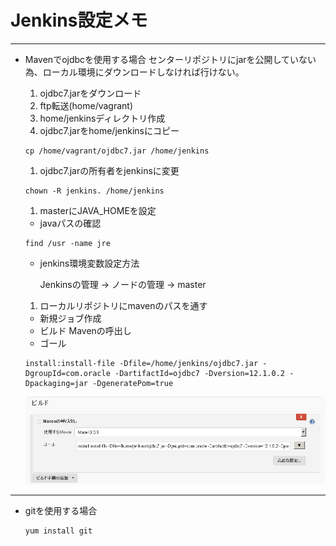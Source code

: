 # Jenkins設定メモ
****
* Mavenでojdbcを使用する場合
  センターリポジトリにjarを公開していない為、ローカル環境にダウンロードしなければ行けない。

  1. ojdbc7.jarをダウンロード
  1. ftp転送(home/vagrant)
  1. home/jenkinsディレクトリ作成
  1. ojdbc7.jarをhome/jenkinsにコピー
  ```
  cp /home/vagrant/ojdbc7.jar /home/jenkins
  ```
  1. ojdbc7.jarの所有者をjenkinsに変更
  ```
  chown -R jenkins. /home/jenkins
  ```
  1. masterにJAVA_HOMEを設定
    * javaパスの確認
    ```
    find /usr -name jre
    ```
    * jenkins環境変数設定方法

      Jenkinsの管理 → ノードの管理 → master
  1. ローカルリポジトリにmavenのパスを通す

    * 新規ジョブ作成
    * ビルド Mavenの呼出し
    * ゴール
    ```
    install:install-file -Dfile=/home/jenkins/ojdbc7.jar -DgroupId=com.oracle -DartifactId=ojdbc7 -Dversion=12.1.0.2 -Dpackaging=jar -DgeneratePom=true
    ```
    ![ビルド](../image/maven_ojdbc.png "ビルド")

****
* gitを使用する場合

  ```
  yum install git
  ```
